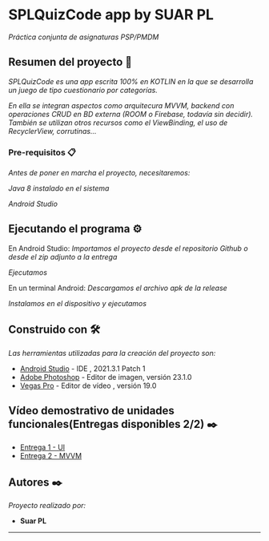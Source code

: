 # SPLQuizCode app by SUAR PL

_Práctica conjunta de asignaturas PSP/PMDM_

## Resumen del proyecto 🚀

_SPLQuizCode es una app escrita 100% en KOTLIN en la que se desarrolla un juego de tipo cuestionario por categorías._


_En ella se integran aspectos como arquitecura MVVM, backend con operaciones CRUD en BD externa (ROOM o Firebase, todavía sin decidir)._
_También se utilizan otros recursos como el ViewBinding, el uso de RecyclerView, corrutinas..._

### Pre-requisitos 📋

_Antes de poner en marcha el proyecto, necesitaremos:_

_Java 8 instalado en el sistema_

_Android Studio_


## Ejecutando el programa ⚙️
En Android Studio:
_Importamos el proyecto desde el repositorio Github o desde el zip adjunto a la entrega_

_Ejecutamos_

En un terminal Android:
_Descargamos el archivo apk de la release_

_Instalamos en el dispositivo y ejecutamos_


## Construido con 🛠️

_Las herramientas utilizadas para la creación del proyecto son:_

* [Android Studio](https://developer.android.com/studio) - IDE , 2021.3.1 Patch 1
* [Adobe Photoshop](https://www.adobe.com/es/creativecloud/plans.html?plan=individual&filter=all&promoid=PYPVPZQK&mv=other) - Editor de imagen, versión 23.1.0
* [Vegas Pro](https://www.vegascreativesoftware.com/es/vegas-pro/) - Editor de vídeo , versión 19.0


## Vídeo demostrativo de unidades funcionales(Entregas disponibles 2/2) ✒️

* [Entrega 1 - UI](https://youtu.be/vQqhkbQEXkY)
* [Entrega 2 - MVVM](https://youtu.be/K0vA10X1eYs)

## Autores ✒️

_Proyecto realizado por:_

* **Suar PL**



---

